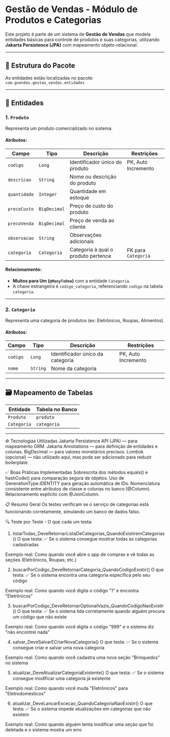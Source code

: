 # Gestão de Vendas - Módulo de Produtos e Categorias

Este projeto é parte de um sistema de **Gestão de Vendas** que modela entidades básicas para controle de produtos e suas categorias, utilizando **Jakarta Persistence (JPA)** com mapeamento objeto-relacional.

---

## 📁 Estrutura do Pacote

As entidades estão localizadas no pacote:  
`com.gvendas.gestao_vendas.entidades`

---

## 🧩 Entidades

### 1. `Produto`

Representa um produto comercializado no sistema.

#### Atributos:
| Campo          | Tipo         | Descrição                        | Restrições               |
|----------------|--------------|----------------------------------|--------------------------|
| `codigo`       | `Long`       | Identificador único do produto   | PK, Auto Incremento      |
| `descricao`    | `String`     | Nome ou descrição do produto     |                          |
| `quantidade`   | `Integer`    | Quantidade em estoque            |                          |
| `precoCusto`   | `BigDecimal` | Preço de custo do produto        |                          |
| `precoVenda`   | `BigDecimal` | Preço de venda ao cliente        |                          |
| `observacao`   | `String`     | Observações adicionais           |                          |
| `categoria`    | `Categoria`  | Categoria à qual o produto pertence | FK para `Categoria`    |

#### Relacionamento:
- **Muitos para Um (`@ManyToOne`)** com a entidade `Categoria`.
- A chave estrangeira é `codigo_categoria`, referenciando `codigo` na tabela `categoria`.

---

### 2. `Categoria`

Representa uma categoria de produtos (ex: Eletrônicos, Roupas, Alimentos).

#### Atributos:
| Campo     | Tipo     | Descrição                     | Restrições          |
|-----------|----------|-------------------------------|---------------------|
| `codigo`  | `Long`   | Identificador único da categoria | PK, Auto Incremento |
| `nome`    | `String` | Nome da categoria             |                     |

---

## 🗃️ Mapeamento de Tabelas

| Entidade   | Tabela no Banco     |
|------------|---------------------|
| `Produto`  | `produto`           |
| `Categoria`| `categoria`         |

---


⚙️ Tecnologias Utilizadas
Jakarta Persistence API (JPA) — para mapeamento ORM.
Jakarta Annotations — para definição de entidades e colunas.
BigDecimal — para valores monetários precisos.
Lombok (opcional) — não utilizado aqui, mas pode ser adicionado para reduzir boilerplate.


✅ Boas Práticas Implementadas
Sobrescrita dos métodos equals() e hashCode() para comparação segura de objetos.
Uso de GenerationType.IDENTITY para geração automática de IDs.
Nomenclatura consistente entre atributos de classe e colunas no banco (@Column).
Relacionamento explícito com @JoinColumn.



📋 Resumo Geral
Os testes verificam se o serviço de categorias está funcionando corretamente, simulando um banco de dados falso.

🔍 Teste por Teste - O que cada um testa:
1. listarTodas_DeveRetornarListaDeCategorias_QuandoExistiremCategorias()
O que testa: ✅ Se o sistema consegue mostrar todas as categorias cadastradas

Exemplo real: Como quando você abre o app de compras e vê todas as seções (Eletrônicos, Roupas, etc.)

2. buscarPorCodigo_DeveRetornarCategoria_QuandoCodigoExistir()
O que testa: ✅ Se o sistema encontra uma categoria específica pelo seu código

Exemplo real: Como quando você digita o código "1" e encontra "Eletrônicos"

3. buscarPorCodigo_DeveRetornarOptionalVazio_QuandoCodigoNaoExistir()
O que testa: ✅ Se o sistema lida corretamente quando alguém procura um código que não existe

Exemplo real: Como quando você digita o código "999" e o sistema diz "não encontrei nada"

4. salvar_DeveSalvarECriarNovaCategoria()
O que testa: ✅ Se o sistema consegue criar e salvar uma nova categoria

Exemplo real: Como quando você cadastra uma nova seção "Brinquedos" no sistema

5. atualizar_DeveAtualizarCategoriaExistente()
O que testa: ✅ Se o sistema consegue modificar uma categoria já existente

Exemplo real: Como quando você muda "Eletrônicos" para "Eletrodomésticos"

6. atualizar_DeveLancarExcecao_QuandoCategoriaNaoExistir()
O que testa: ✅ Se o sistema impede atualizações em categorias que não existem

Exemplo real: Como quando alguém tenta modificar uma seção que foi deletada e o sistema mostra um erro

